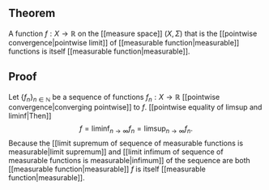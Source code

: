 ## Theorem
A function $f:X\to \mathbb R$  on the [[measure space]] $(X,\Sigma)$ that is the [[pointwise convergence|pointwise limit]] of [[measurable function|measurable]] functions is itself [[measurable function|measurable]].
## Proof
Let $\{f_n\}_{n\in\mathbb N}$ be a sequence of functions $f_n: X\to \mathbb R$ [[pointwise convergence|converging pointwise]] to $f$. [[pointwise equality of limsup and liminf|Then]] $$f = \liminf_{n\to\infty} f_n = \limsup_{n\to\infty}f_n.$$ Because the [[limit supremum of sequence of measurable functions is measurable|limit supremum]] and [[limit infimum of sequence of measurable functions is measurable|infimum]] of the sequence are both [[measurable function|measurable]] $f$ is itself [[measurable function|measurable]].